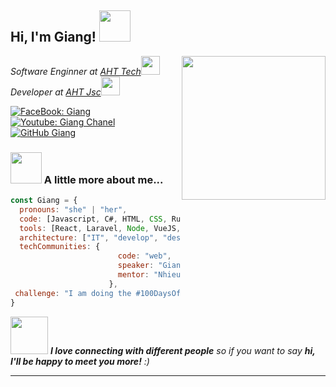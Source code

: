 <h2> Hi, I'm Giang! <img src="https://media.giphy.com/media/mGcNjsfWAjY5AEZNw6/giphy.gif" width="50"></h2>
<img align='right' src="https://media.giphy.com/media/ieyl9zmCjO4b4t6qoY/giphy.gif" width="230">
<p><em>Software Enginner at <a href="https://www.arrowhitech.com/">AHT Tech</a><img src="https://media.giphy.com/media/fYSnHlufseco8Fh93Z/giphy.gif" width="30"></br>Developer at <a href="https://www.arrowhitech.com/">AHT Jsc</a><img src="https://media.giphy.com/media/WUlplcMpOCEmTGBtBW/giphy.gif" width="30"> 
</em></p>

[![FaceBook: Giang](https://img.shields.io/twitter/follow/giangcakho?style=social)](https://facebook.com/Giangcakho)
[![Youtube: Giang Chanel](https://img.shields.io/badge/-thaianebraga-blue?style=flat-square&logo=Linkedin&logoColor=white&link=https://www.linkedin.com/in/giangcakho/)](https://www.youtube.com/channel/UC6pTNTwadNSBhvjcI2HB6fA)
[![GitHub Giang](https://img.shields.io/github/followers/TranKienGiang?label=follow&style=social)](https://github.com/TranKienGiang)


### <img src="https://media.giphy.com/media/VgCDAzcKvsR6OM0uWg/giphy.gif" width="50"> A little more about me...  

```javascript
const Giang = {
  pronouns: "she" | "her",
  code: [Javascript, C#, HTML, CSS, Ruby, Python, Java],
  tools: [React, Laravel, Node, VueJS, Styled-Components],
  architecture: ["IT", "develop", "design system pattern"],
  techCommunities: {
                        code: "web",
                        speaker: "Giang",
                        mentor: "Nhieus"
                      },
 challenge: "I am doing the #100DaysOfCode challenge focused on php and vuejs"
}
```

<img src="https://media.giphy.com/media/LnQjpWaON8nhr21vNW/giphy.gif" width="60"> <em><b>I love connecting with different people</b> so if you want to say <b>hi, I'll be happy to meet you more!</b> :)</em>

---
